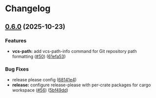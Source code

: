 # Changelog

## [0.6.0](https://github.com/towry/agpod/compare/v0.5.0...v0.6.0) (2025-10-23)


### Features

* **vcs-path:** add vcs-path-info command for Git repository path formatting ([#50](https://github.com/towry/agpod/issues/50)) ([61efa53](https://github.com/towry/agpod/commit/61efa533fc21657bcb436e4af74c510bea4e8f29))


### Bug Fixes

* release please config ([68141e4](https://github.com/towry/agpod/commit/68141e42bb4186126110620d2c97dc1a3254ea69))
* **release:** configure release-please with per-crate packages for cargo workspace ([#56](https://github.com/towry/agpod/issues/56)) ([5bf49dd](https://github.com/towry/agpod/commit/5bf49ddbc37506cdd0b073fd2096658564aac228))
